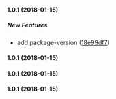 #### 1.0.1 (2018-01-15)

##### New Features

*  add package-version ([18e99df7](https://github.com/crobinson42/tool-box/commit/18e99df7b86bea4d5bc61f494cd842d40274e284))

#### 1.0.1 (2018-01-15)

#### 1.0.1 (2018-01-15)

#### 1.0.1 (2018-01-15)

